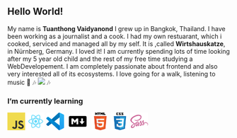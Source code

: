 ## Hello World!

My name is **Tuanthong Vaidyanond** I grew up in Bangkok, Thailand. I have been working as a journalist and a cook. I had my own restuarant, which i cooked, serviced and managed all by my self. It is ,called **Wirtshauskatze**, in Nürnberg, Germany. I loved it!
I am currently spending lots of time looking after my 5 year old child and the rest of my free time studying a WebDevelopement. I am completely passionate about frontend and also very interested all of its ecosystems. I love going for a walk, listening to music :heartbeat: :notes:
<img src= "https://pa1.narvii.com/6580/8098c6e9207376889eeb0532d9f5a0723c4d73f5_hq.gif"/>  :notes:


### I’m currently learning 
<img height="40" src="https://raw.githubusercontent.com/github/explore/80688e429a7d4ef2fca1e82350fe8e3517d3494d/topics/javascript/javascript.png">
<code><img height="40" src="https://raw.githubusercontent.com/github/explore/80688e429a7d4ef2fca1e82350fe8e3517d3494d/topics/react/react.png"></code>
<code><img height="40" src="https://raw.githubusercontent.com/github/explore/80688e429a7d4ef2fca1e82350fe8e3517d3494d/topics/visual-studio-code/visual-studio-code.png"></code>
<code> <img height = "40" src = "https://raw.githubusercontent.com/github/explore/80688e429a7d4ef2fca1e82350fe8e3517d3494d/topics/markdown/markdown.png"> </code>
<code><img height="40" src="https://raw.githubusercontent.com/github/explore/80688e429a7d4ef2fca1e82350fe8e3517d3494d/topics/html/html.png"></code>
<code><img height="40" src="https://raw.githubusercontent.com/github/explore/80688e429a7d4ef2fca1e82350fe8e3517d3494d/topics/css/css.png"></code>
<code><img height="40" src="https://raw.githubusercontent.com/github/explore/80688e429a7d4ef2fca1e82350fe8e3517d3494d/topics/sass/sass.png"></code>